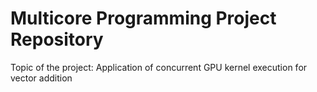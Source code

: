# Multicore Programming Project Repository

Topic of the project: Application of concurrent GPU kernel execution for vector addition 
